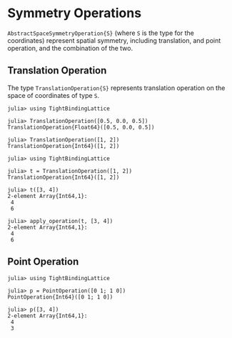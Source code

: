 # Symmetry Operations

`AbstractSpaceSymmetryOperation{S}` (where `S` is the type for the coordinates)
represent spatial symmetry, including translation, and point operation, and the
combination of the two.

## Translation Operation

The type `TranslationOperation{S}` represents translation operation on the space
of coordinates of type `S`.

```
julia> using TightBindingLattice

julia> TranslationOperation([0.5, 0.0, 0.5])
TranslationOperation{Float64}([0.5, 0.0, 0.5])

julia> TranslationOperation([1, 2])
TranslationOperation{Int64}([1, 2])
```

```
julia> using TightBindingLattice

julia> t = TranslationOperation([1, 2])
TranslationOperation{Int64}([1, 2])

julia> t([3, 4])
2-element Array{Int64,1}:
 4
 6

julia> apply_operation(t, [3, 4])
2-element Array{Int64,1}:
 4
 6
```

## Point Operation

```@example
julia> using TightBindingLattice

julia> p = PointOperation([0 1; 1 0])
PointOperation{Int64}([0 1; 1 0])

julia> p([3, 4])
2-element Array{Int64,1}:
 4
 3
```
